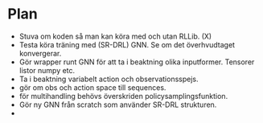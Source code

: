 # Plan

- Stuva om koden så man kan köra med och utan RLLib. (X)
- Testa köra träning med (SR-DRL) GNN. Se om det överhvudtaget konvergerar.
- Gör wrapper runt GNN för att ta i beaktning olika inputformer. Tensorer listor
  numpy etc.
- Ta i beaktning variabelt action och observationsspejs.
- gör om obs och action space till sequences.
- för multihandling behövs överskriden policysamplingsfunktion.
- Gör ny GNN från scratch som använder SR-DRL strukturen.
- 
